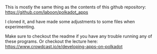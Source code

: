 This is mostly the same thing as the contents of this github repository: https://github.com/laboon/polkadot_apps

I cloned it, and have made some adjustments to some files when experimenting.

Make sure to checkout the readme if you have any trouble running any of these programs. Or checkout the lecture here: https://www.crowdcast.io/e/developing-apps-on-polkadot
